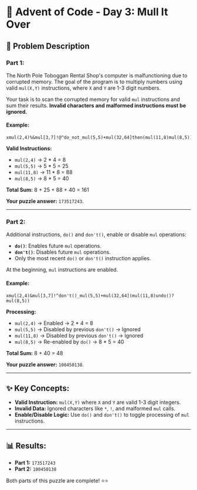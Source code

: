 # 🎄 Advent of Code - Day 3: Mull It Over

## 📜 Problem Description

### Part 1:
The North Pole Toboggan Rental Shop's computer is malfunctioning due to corrupted memory. The goal of the program is to multiply numbers using valid `mul(X,Y)` instructions, where `X` and `Y` are 1-3 digit numbers.

Your task is to scan the corrupted memory for valid `mul` instructions and sum their results. **Invalid characters and malformed instructions must be ignored.**

#### Example:
```
xmul(2,4)%&mul[3,7]!@^do_not_mul(5,5)+mul(32,64]then(mul(11,8)mul(8,5))
```
**Valid Instructions:**
- `mul(2,4)` → 2 * 4 = 8
- `mul(5,5)` → 5 * 5 = 25
- `mul(11,8)` → 11 * 8 = 88
- `mul(8,5)` → 8 * 5 = 40

**Total Sum:** 8 + 25 + 88 + 40 = 161

**Your puzzle answer:** `173517243`.

---

### Part 2:
Additional instructions, `do()` and `don't()`, enable or disable `mul` operations:
- **`do()`**: Enables future `mul` operations.
- **`don't()`**: Disables future `mul` operations.
- Only the most recent `do()` or `don't()` instruction applies.

At the beginning, `mul` instructions are enabled.

#### Example:
```
xmul(2,4)&mul[3,7]!^don't()_mul(5,5)+mul(32,64](mul(11,8)undo()?mul(8,5))
```
**Processing:**
- `mul(2,4)` → Enabled → 2 * 4 = 8
- `mul(5,5)` → Disabled by previous `don't()` → Ignored
- `mul(11,8)` → Disabled by previous `don't()` → Ignored
- `mul(8,5)` → Re-enabled by `do()` → 8 * 5 = 40

**Total Sum:** 8 + 40 = 48

**Your puzzle answer:** `100450138`.

---

## ✨ Key Concepts:
- **Valid Instruction:** `mul(X,Y)` where `X` and `Y` are valid 1-3 digit integers.
- **Invalid Data:** Ignored characters like `*`, `!`, and malformed `mul` calls.
- **Enable/Disable Logic:** Use `do()` and `don't()` to toggle processing of `mul` instructions.

---

## 📊 Results:
- **Part 1:** `173517243`
- **Part 2:** `100450138`

Both parts of this puzzle are complete! ⭐⭐

